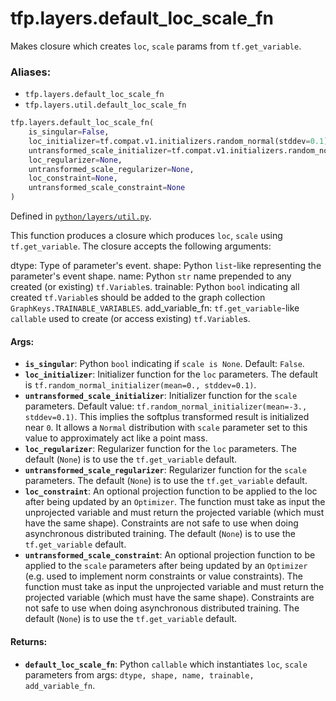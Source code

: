 <div itemscope itemtype="http://developers.google.com/ReferenceObject">
<meta itemprop="name" content="tfp.layers.default_loc_scale_fn" />
<meta itemprop="path" content="Stable" />
</div>

# tfp.layers.default_loc_scale_fn

Makes closure which creates `loc`, `scale` params from `tf.get_variable`.

### Aliases:

* `tfp.layers.default_loc_scale_fn`
* `tfp.layers.util.default_loc_scale_fn`

``` python
tfp.layers.default_loc_scale_fn(
    is_singular=False,
    loc_initializer=tf.compat.v1.initializers.random_normal(stddev=0.1),
    untransformed_scale_initializer=tf.compat.v1.initializers.random_normal(mean=-3.0, stddev=0.1),
    loc_regularizer=None,
    untransformed_scale_regularizer=None,
    loc_constraint=None,
    untransformed_scale_constraint=None
)
```



Defined in [`python/layers/util.py`](https://github.com/tensorflow/probability/tree/master/tensorflow_probability/python/layers/util.py).

<!-- Placeholder for "Used in" -->

This function produces a closure which produces `loc`, `scale` using
`tf.get_variable`. The closure accepts the following arguments:

  dtype: Type of parameter's event.
  shape: Python `list`-like representing the parameter's event shape.
  name: Python `str` name prepended to any created (or existing)
    `tf.Variable`s.
  trainable: Python `bool` indicating all created `tf.Variable`s should be
    added to the graph collection `GraphKeys.TRAINABLE_VARIABLES`.
  add_variable_fn: `tf.get_variable`-like `callable` used to create (or
    access existing) `tf.Variable`s.

#### Args:

* <b>`is_singular`</b>: Python `bool` indicating if `scale is None`. Default: `False`.
* <b>`loc_initializer`</b>: Initializer function for the `loc` parameters.
    The default is `tf.random_normal_initializer(mean=0., stddev=0.1)`.
* <b>`untransformed_scale_initializer`</b>: Initializer function for the `scale`
    parameters. Default value: `tf.random_normal_initializer(mean=-3.,
    stddev=0.1)`. This implies the softplus transformed result is initialized
    near `0`. It allows a `Normal` distribution with `scale` parameter set to
    this value to approximately act like a point mass.
* <b>`loc_regularizer`</b>: Regularizer function for the `loc` parameters.
    The default (`None`) is to use the `tf.get_variable` default.
* <b>`untransformed_scale_regularizer`</b>: Regularizer function for the `scale`
    parameters. The default (`None`) is to use the `tf.get_variable` default.
* <b>`loc_constraint`</b>: An optional projection function to be applied to the
    loc after being updated by an `Optimizer`. The function must take as input
    the unprojected variable and must return the projected variable (which
    must have the same shape). Constraints are not safe to use when doing
    asynchronous distributed training.
    The default (`None`) is to use the `tf.get_variable` default.
* <b>`untransformed_scale_constraint`</b>: An optional projection function to be
    applied to the `scale` parameters after being updated by an `Optimizer`
    (e.g. used to implement norm constraints or value constraints). The
    function must take as input the unprojected variable and must return the
    projected variable (which must have the same shape). Constraints are not
    safe to use when doing asynchronous distributed training. The default
    (`None`) is to use the `tf.get_variable` default.


#### Returns:

* <b>`default_loc_scale_fn`</b>: Python `callable` which instantiates `loc`, `scale`
  parameters from args: `dtype, shape, name, trainable, add_variable_fn`.
